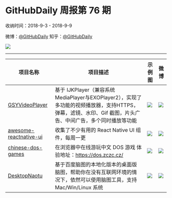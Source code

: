 # GitHubDaily 周报第 76 期

收纳时间：2018-9-3 - 2018-9-9

微博：[@GitHubDaily](https://weibo.com/GitHubDaily)
知乎：[@GitHubDaily](https://www.zhihu.com/people/githubdaily)

![](https://raw.githubusercontent.com/GitHubDaily/GitHubDaily/master/assets/weixin.png)

---

项目名称 | 项目描述 | 示例图 | 微博
--- | --- | --- | ---
[GSYVideoPlayer](status.github_url) | 基于 IJKPlayer（兼容系统MediaPlayer与EXOPlayer2），实现了多功能的视频播放器，支持HTTPS，弹幕，滤镜、水印、Gif 截图，片头广告、中间广告，多个同时播放等功能 | ![](http://wx1.sinaimg.cn/large/006fiYtfly1fv1zx5njzug307s0dtnpd.gif) | [![](https://raw.githubusercontent.com/GitHubDaily/GitHubDaily/master/assets/sina_logo.png)](https://weibo.com/5722964389/GynQLYgn)
[awesome-reactnative-ui](status.github_url) | 收集了不少有用的 React Native UI 组件，每周一更 | ![](http://wx3.sinaimg.cn/large/006fiYtfly1fv0tx281mag30h20dndmy.gif) | [![](https://raw.githubusercontent.com/GitHubDaily/GitHubDaily/master/assets/sina_logo.png)](https://weibo.com/5722964389/GyeodFHYk)
[chinese-dos-games](status.github_url) | 在浏览器中在线游玩中文 DOS 游戏 体验地址：https://dos.zczc.cz/ | ![](http://wx1.sinaimg.cn/large/006fiYtfly1fuz5pt4ja9j31kw3d54r3.jpg) | [![](https://raw.githubusercontent.com/GitHubDaily/GitHubDaily/master/assets/sina_logo.png)](https://weibo.com/5722964389/Gy3ojy4QR)
[DesktopNaotu](status.github_url) | 基于百度脑图的本地化版本的桌面版脑图，帮助你在没有互联网环境的情况下，依然可以使用脑图工具，支持 Mac/Win/Linux 系统 | ![](http://wx2.sinaimg.cn/large/006fiYtfly1fuxv5skgrlj30mj0ki79d.jpg) | [![](https://raw.githubusercontent.com/GitHubDaily/GitHubDaily/master/assets/sina_logo.png)](https://weibo.com/5722964389/GxTXOq80v)
